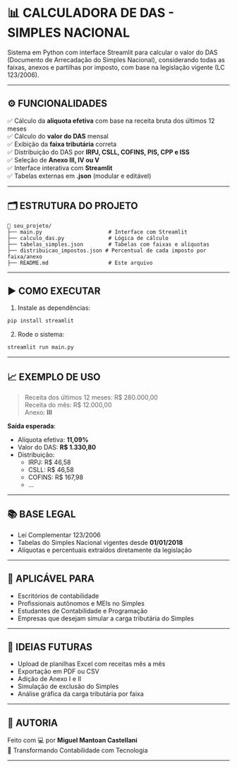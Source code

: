 # 📊 CALCULADORA DE DAS - SIMPLES NACIONAL

Sistema em Python com interface Streamlit para calcular o valor do DAS (Documento de Arrecadação do Simples Nacional), considerando todas as faixas, anexos e partilhas por imposto, com base na legislação vigente (LC 123/2006).

---

## ⚙️ FUNCIONALIDADES

✅ Cálculo da **alíquota efetiva** com base na receita bruta dos últimos 12 meses  
✅ Cálculo do **valor do DAS** mensal  
✅ Exibição da **faixa tributária** correta  
✅ Distribuição do DAS por **IRPJ, CSLL, COFINS, PIS, CPP e ISS**  
✅ Seleção de **Anexo III, IV ou V**  
✅ Interface interativa com **Streamlit**  
✅ Tabelas externas em **.json** (modular e editável)

---

## 🗂 ESTRUTURA DO PROJETO

```
📁 seu_projeto/
├── main.py                     # Interface com Streamlit
├── calculo_das.py              # Lógica de cálculo
├── tabelas_simples.json        # Tabelas com faixas e alíquotas
├── distribuicao_impostos.json # Percentual de cada imposto por faixa/anexo
├── README.md                   # Este arquivo
```

---

## ▶️ COMO EXECUTAR

1. Instale as dependências:
```bash
pip install streamlit
```

2. Rode o sistema:
```bash
streamlit run main.py
```

---

## 📈 EXEMPLO DE USO

> Receita dos últimos 12 meses: R$ 280.000,00  
> Receita do mês: R$ 12.000,00  
> Anexo: **III**

**Saída esperada**:
- Alíquota efetiva: **11,09%**
- Valor do DAS: **R$ 1.330,80**
- Distribuição:
  - IRPJ: R$ 46,58
  - CSLL: R$ 46,58
  - COFINS: R$ 167,98
  - ...

---

## 📚 BASE LEGAL

- Lei Complementar 123/2006
- Tabelas do Simples Nacional vigentes desde **01/01/2018**
- Alíquotas e percentuais extraídos diretamente da legislação

---

## 💼 APLICÁVEL PARA

- Escritórios de contabilidade
- Profissionais autônomos e MEIs no Simples
- Estudantes de Contabilidade e Programação
- Empresas que desejam simular a carga tributária do Simples

---

## 🧠 IDEIAS FUTURAS

- Upload de planilhas Excel com receitas mês a mês  
- Exportação em PDF ou CSV  
- Adição de Anexo I e II  
- Simulação de exclusão do Simples  
- Análise gráfica da carga tributária por faixa

---

## 🤝 AUTORIA

Feito com 💻 por **Miguel Mantoan Castellani**  
🚀 Transformando Contabilidade com Tecnologia

---
